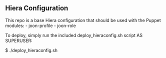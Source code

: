 ## Hiera Configuration ##

This repo is a base Hiera configuration that should be used with
the Puppet modules:
	- joon-profile
	- joon-role

To deploy, simply run the included deploy_hieraconfig.sh script AS SUPERUSER:

$ ./deploy_hieraconfig.sh

